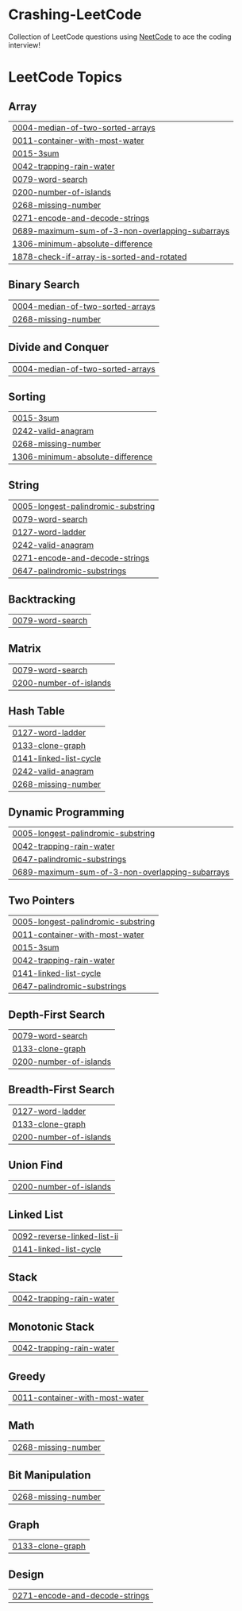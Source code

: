 # Crashing-LeetCode
Collection of LeetCode questions using [NeetCode](https://neetcode.io/) to ace the coding interview!

<!---LeetCode Topics Start-->
# LeetCode Topics
## Array
|  |
| ------- |
| [0004-median-of-two-sorted-arrays](https://github.com/k9evin/Crashing-LeetCode/tree/master/0004-median-of-two-sorted-arrays) |
| [0011-container-with-most-water](https://github.com/k9evin/Crashing-LeetCode/tree/master/0011-container-with-most-water) |
| [0015-3sum](https://github.com/k9evin/Crashing-LeetCode/tree/master/0015-3sum) |
| [0042-trapping-rain-water](https://github.com/k9evin/Crashing-LeetCode/tree/master/0042-trapping-rain-water) |
| [0079-word-search](https://github.com/k9evin/Crashing-LeetCode/tree/master/0079-word-search) |
| [0200-number-of-islands](https://github.com/k9evin/Crashing-LeetCode/tree/master/0200-number-of-islands) |
| [0268-missing-number](https://github.com/k9evin/Crashing-LeetCode/tree/master/0268-missing-number) |
| [0271-encode-and-decode-strings](https://github.com/k9evin/Crashing-LeetCode/tree/master/0271-encode-and-decode-strings) |
| [0689-maximum-sum-of-3-non-overlapping-subarrays](https://github.com/k9evin/Crashing-LeetCode/tree/master/0689-maximum-sum-of-3-non-overlapping-subarrays) |
| [1306-minimum-absolute-difference](https://github.com/k9evin/Crashing-LeetCode/tree/master/1306-minimum-absolute-difference) |
| [1878-check-if-array-is-sorted-and-rotated](https://github.com/k9evin/Crashing-LeetCode/tree/master/1878-check-if-array-is-sorted-and-rotated) |
## Binary Search
|  |
| ------- |
| [0004-median-of-two-sorted-arrays](https://github.com/k9evin/Crashing-LeetCode/tree/master/0004-median-of-two-sorted-arrays) |
| [0268-missing-number](https://github.com/k9evin/Crashing-LeetCode/tree/master/0268-missing-number) |
## Divide and Conquer
|  |
| ------- |
| [0004-median-of-two-sorted-arrays](https://github.com/k9evin/Crashing-LeetCode/tree/master/0004-median-of-two-sorted-arrays) |
## Sorting
|  |
| ------- |
| [0015-3sum](https://github.com/k9evin/Crashing-LeetCode/tree/master/0015-3sum) |
| [0242-valid-anagram](https://github.com/k9evin/Crashing-LeetCode/tree/master/0242-valid-anagram) |
| [0268-missing-number](https://github.com/k9evin/Crashing-LeetCode/tree/master/0268-missing-number) |
| [1306-minimum-absolute-difference](https://github.com/k9evin/Crashing-LeetCode/tree/master/1306-minimum-absolute-difference) |
## String
|  |
| ------- |
| [0005-longest-palindromic-substring](https://github.com/k9evin/Crashing-LeetCode/tree/master/0005-longest-palindromic-substring) |
| [0079-word-search](https://github.com/k9evin/Crashing-LeetCode/tree/master/0079-word-search) |
| [0127-word-ladder](https://github.com/k9evin/Crashing-LeetCode/tree/master/0127-word-ladder) |
| [0242-valid-anagram](https://github.com/k9evin/Crashing-LeetCode/tree/master/0242-valid-anagram) |
| [0271-encode-and-decode-strings](https://github.com/k9evin/Crashing-LeetCode/tree/master/0271-encode-and-decode-strings) |
| [0647-palindromic-substrings](https://github.com/k9evin/Crashing-LeetCode/tree/master/0647-palindromic-substrings) |
## Backtracking
|  |
| ------- |
| [0079-word-search](https://github.com/k9evin/Crashing-LeetCode/tree/master/0079-word-search) |
## Matrix
|  |
| ------- |
| [0079-word-search](https://github.com/k9evin/Crashing-LeetCode/tree/master/0079-word-search) |
| [0200-number-of-islands](https://github.com/k9evin/Crashing-LeetCode/tree/master/0200-number-of-islands) |
## Hash Table
|  |
| ------- |
| [0127-word-ladder](https://github.com/k9evin/Crashing-LeetCode/tree/master/0127-word-ladder) |
| [0133-clone-graph](https://github.com/k9evin/Crashing-LeetCode/tree/master/0133-clone-graph) |
| [0141-linked-list-cycle](https://github.com/k9evin/Crashing-LeetCode/tree/master/0141-linked-list-cycle) |
| [0242-valid-anagram](https://github.com/k9evin/Crashing-LeetCode/tree/master/0242-valid-anagram) |
| [0268-missing-number](https://github.com/k9evin/Crashing-LeetCode/tree/master/0268-missing-number) |
## Dynamic Programming
|  |
| ------- |
| [0005-longest-palindromic-substring](https://github.com/k9evin/Crashing-LeetCode/tree/master/0005-longest-palindromic-substring) |
| [0042-trapping-rain-water](https://github.com/k9evin/Crashing-LeetCode/tree/master/0042-trapping-rain-water) |
| [0647-palindromic-substrings](https://github.com/k9evin/Crashing-LeetCode/tree/master/0647-palindromic-substrings) |
| [0689-maximum-sum-of-3-non-overlapping-subarrays](https://github.com/k9evin/Crashing-LeetCode/tree/master/0689-maximum-sum-of-3-non-overlapping-subarrays) |
## Two Pointers
|  |
| ------- |
| [0005-longest-palindromic-substring](https://github.com/k9evin/Crashing-LeetCode/tree/master/0005-longest-palindromic-substring) |
| [0011-container-with-most-water](https://github.com/k9evin/Crashing-LeetCode/tree/master/0011-container-with-most-water) |
| [0015-3sum](https://github.com/k9evin/Crashing-LeetCode/tree/master/0015-3sum) |
| [0042-trapping-rain-water](https://github.com/k9evin/Crashing-LeetCode/tree/master/0042-trapping-rain-water) |
| [0141-linked-list-cycle](https://github.com/k9evin/Crashing-LeetCode/tree/master/0141-linked-list-cycle) |
| [0647-palindromic-substrings](https://github.com/k9evin/Crashing-LeetCode/tree/master/0647-palindromic-substrings) |
## Depth-First Search
|  |
| ------- |
| [0079-word-search](https://github.com/k9evin/Crashing-LeetCode/tree/master/0079-word-search) |
| [0133-clone-graph](https://github.com/k9evin/Crashing-LeetCode/tree/master/0133-clone-graph) |
| [0200-number-of-islands](https://github.com/k9evin/Crashing-LeetCode/tree/master/0200-number-of-islands) |
## Breadth-First Search
|  |
| ------- |
| [0127-word-ladder](https://github.com/k9evin/Crashing-LeetCode/tree/master/0127-word-ladder) |
| [0133-clone-graph](https://github.com/k9evin/Crashing-LeetCode/tree/master/0133-clone-graph) |
| [0200-number-of-islands](https://github.com/k9evin/Crashing-LeetCode/tree/master/0200-number-of-islands) |
## Union Find
|  |
| ------- |
| [0200-number-of-islands](https://github.com/k9evin/Crashing-LeetCode/tree/master/0200-number-of-islands) |
## Linked List
|  |
| ------- |
| [0092-reverse-linked-list-ii](https://github.com/k9evin/Crashing-LeetCode/tree/master/0092-reverse-linked-list-ii) |
| [0141-linked-list-cycle](https://github.com/k9evin/Crashing-LeetCode/tree/master/0141-linked-list-cycle) |
## Stack
|  |
| ------- |
| [0042-trapping-rain-water](https://github.com/k9evin/Crashing-LeetCode/tree/master/0042-trapping-rain-water) |
## Monotonic Stack
|  |
| ------- |
| [0042-trapping-rain-water](https://github.com/k9evin/Crashing-LeetCode/tree/master/0042-trapping-rain-water) |
## Greedy
|  |
| ------- |
| [0011-container-with-most-water](https://github.com/k9evin/Crashing-LeetCode/tree/master/0011-container-with-most-water) |
## Math
|  |
| ------- |
| [0268-missing-number](https://github.com/k9evin/Crashing-LeetCode/tree/master/0268-missing-number) |
## Bit Manipulation
|  |
| ------- |
| [0268-missing-number](https://github.com/k9evin/Crashing-LeetCode/tree/master/0268-missing-number) |
## Graph
|  |
| ------- |
| [0133-clone-graph](https://github.com/k9evin/Crashing-LeetCode/tree/master/0133-clone-graph) |
## Design
|  |
| ------- |
| [0271-encode-and-decode-strings](https://github.com/k9evin/Crashing-LeetCode/tree/master/0271-encode-and-decode-strings) |
<!---LeetCode Topics End-->